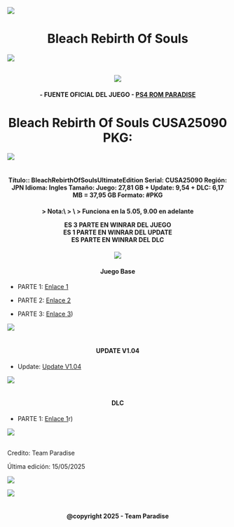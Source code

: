 <!-- Intro -->

<a href="[https://github.com/Alexhacker1212/PS3_ROM_CITY/assets/173580098/f84c0299-40f0-4fa6-8d9f-b375e67fb035](https://github.com/Alexhacker1212/Bleach-Rebirth-Of-Souls.git)
" target="_blank"><img src="https://cdn.wallpapersafari.com/6/89/neKBA4.jpg" /></a>
<h1 align="center">Bleach Rebirth Of Souls</h1>
<img src="https://user-images.githubusercontent.com/73097560/115834477-dbab4500-a447-11eb-908a-139a6edaec5c.gif"><br><br>
<p align="center">
  <a href="https://github.com/DenverCoder1/readme-typing-svg"><img src="https://readme-typing-svg.herokuapp.com?font=Time+New+Roman&color=cyan&size=25&center=true&vCenter=true&width=600&height=100&lines=PS4+ROM+PARADISE+BY+ALEX;Bleach+Rebirth+Of+Souls+en+Pkg;Disfruta+Del+Juego+pibe"></a>
  
<h4 align="center">- FUENTE OFICIAL DEL JUEGO - <a href="https://t.me/+ZCGou8c4l_81Y2Qx" target="blank">PS4 ROM PARADISE</a></h4>

<h1 align="center">Bleach Rebirth Of Souls CUSA25090 PKG:</h1>  

 <img src="https://user-images.githubusercontent.com/73097560/115834477-dbab4500-a447-11eb-908a-139a6edaec5c.gif"><br><br>
 
</p> 

<h4 align="center">
Título:: BleachRebirthOfSoulsUltimateEdition
Serial: CUSA25090
Región: JPN
Idioma: Ingles
Tamaño: Juego: 27,81 GB + Update: 9,54 + DLC: 6,17 MB = 37,95 GB
Formato: #PKG
</h4>

<h4 align="center">
> Nota:\
> \
> Funciona en la 5.05, 9.00 en adelante


ES 3 PARTE EN WINRAR DEL JUEGO\
ES 1 PARTE EN WINRAR DEL UPDATE\
ES PARTE EN WINRAR DEL DLC

</h4>

<h4 align="center">

 <a href="https://github.com/DenverCoder1/readme-typing-svg"><img src="https://readme-typing-svg.herokuapp.com?font=Time+New+Roman&color=cyan&size=25&center=true&vCenter=true&width=600&height=100&lines=Muy+bueno+el+Juego"></a>

</h4>

<h4 align="center">Juego Base</h4>

<!-- BLOG-POST-LIST:START -->

- PARTE 1: [Enlace 1](https://www.mediafire.com/file/0ztuiqkx7vo923h/JP0700-CUSA25090_00-A0100-V0100-Shunt75-Isagi-[DLPSGAME.COM].part1.rar/file)

- PARTE 2: [Enlace 2](https://www.mediafire.com/file/3xy16f3m3f3niwt/JP0700-CUSA25090_00-A0100-V0100-Shunt75-Isagi-[DLPSGAME.COM].part2.rar/file)

- PARTE 3: [Enlace 3](https://www.mediafire.com/file/qk6tirxvu38q2qq/JP0700-CUSA25090_00-A0100-V0100-Shunt75-Isagi-[DLPSGAME.COM].part3.rar/file))

<!-- BLOG-POST-LIST:END -->

<img src="https://user-images.githubusercontent.com/73097560/115834477-dbab4500-a447-11eb-908a-139a6edaec5c.gif"><br><br>

<h4 align="center">UPDATE V1.04</h4>

<!-- BLOG-POST-LIST:START -->

- Update: [Update V1.04](https://www.mediafire.com/file/dapaeicb62txgqc/JP0700-CUSA25090_00-A0104-V0100-Shunt75-Isagi-[DLPSGAME.COM].pkg/file)

<!-- BLOG-POST-LIST:END -->

<img src="https://user-images.githubusercontent.com/73097560/115834477-dbab4500-a447-11eb-908a-139a6edaec5c.gif"><br><br>

<h4 align="center">DLC</h4>

<!-- BLOG-POST-LIST:START -->

- PARTE 1: [Enlace 1](https://www.mediafire.com/file/4kpgoa8jhoim887/B_25090.DLC.Pack-Isagi-[DLPSGAME.COM].rar/file)r)

<!-- BLOG-POST-LIST:END -->

 <img src="https://user-images.githubusercontent.com/73097560/115834477-dbab4500-a447-11eb-908a-139a6edaec5c.gif"><br><br>

Credito: Team Paradise 

Última edición: 15/05/2025

[![](https://visitcount.itsvg.in/api?id=Alex&label=PS3%20ROM%20CITY&color=1&icon=2&pretty=false)](https://visitcount.itsvg.in)

<img src="https://user-images.githubusercontent.com/73097560/115834477-dbab4500-a447-11eb-908a-139a6edaec5c.gif"><br><br>

<h4 align="center">
@copyright 2025 -​ Team Paradise 
</h4>
